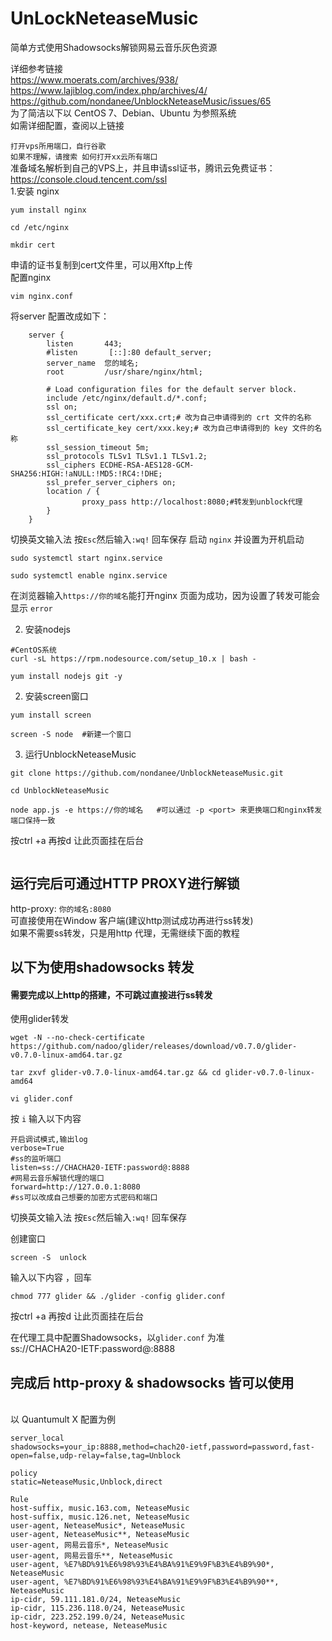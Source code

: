 # UnLockNeteaseMusic

简单方式使用Shadowsocks解锁网易云音乐灰色资源

详细参考链接<br>
https://www.moerats.com/archives/938/<br>
https://www.lajiblog.com/index.php/archives/4/ <br>
https://github.com/nondanee/UnblockNeteaseMusic/issues/65
<br>
为了简洁以下以 CentOS 7、Debian、Ubuntu 为参照系统
<br>如需详细配置，查阅以上链接<br>

`打开vps所用端口，自行谷歌`<br>`如果不理解，请搜索 如何打开xx云所有端口`
<br>准备域名解析到自己的VPS上，并且申请ssl证书，腾讯云免费证书：https://console.cloud.tencent.com/ssl <br>
1.安装 nginx 
```
yum install nginx

cd /etc/nginx

mkdir cert
```
申请的证书复制到cert文件里，可以用Xftp上传<br>
配置nginx
```
vim nginx.conf
```
将server 配置改成如下：
```
    server {
        listen       443;
        #listen       [::]:80 default_server;
        server_name  您的域名;
        root         /usr/share/nginx/html;

        # Load configuration files for the default server block.
        include /etc/nginx/default.d/*.conf;
        ssl on;
        ssl_certificate cert/xxx.crt;# 改为自己申请得到的 crt 文件的名称
        ssl_certificate_key cert/xxx.key;# 改为自己申请得到的 key 文件的名称
        ssl_session_timeout 5m;
        ssl_protocols TLSv1 TLSv1.1 TLSv1.2;
        ssl_ciphers ECDHE-RSA-AES128-GCM-SHA256:HIGH:!aNULL:!MD5:!RC4:!DHE;
        ssl_prefer_server_ciphers on;
        location / {
                proxy_pass http://localhost:8080;#转发到unblock代理
        }
    }

```
切换英文输入法 按` Esc `然后输入`:wq!` 回车保存
启动 `nginx` 并设置为开机启动
```
sudo systemctl start nginx.service

sudo systemctl enable nginx.service
```
在浏览器输入`https://你的域名`能打开nginx 页面为成功，因为设置了转发可能会显示 `error`

2. 安装nodejs
```
#CentOS系统
curl -sL https://rpm.nodesource.com/setup_10.x | bash -

yum install nodejs git -y
```
2. 安装screen窗口
```
yum install screen

screen -S node  #新建一个窗口
```
3. 运行UnblockNeteaseMusic
```
git clone https://github.com/nondanee/UnblockNeteaseMusic.git

cd UnblockNeteaseMusic

node app.js -e https://你的域名   #可以通过 -p <port> 来更换端口和nginx转发端口保持一致
```
按ctrl +a  再按d 让此页面挂在后台

```

```
## 运行完后可通过HTTP PROXY进行解锁
http-proxy: `你的域名:8080`
<br>可直接使用在Window 客户端(建议http测试成功再进行ss转发)
<br>如果不需要ss转发，只是用http 代理，无需继续下面的教程
<br>
## 以下为使用shadowsocks 转发
#### 需要完成以上http的搭建，不可跳过直接进行ss转发

使用glider转发
```
wget -N --no-check-certificate https://github.com/nadoo/glider/releases/download/v0.7.0/glider-v0.7.0-linux-amd64.tar.gz

tar zxvf glider-v0.7.0-linux-amd64.tar.gz && cd glider-v0.7.0-linux-amd64

vi glider.conf
```
按 `i` 输入以下内容
```
开启调试模式,输出log
verbose=True
#ss的监听端口
listen=ss://CHACHA20-IETF:password@:8888
#网易云音乐解锁代理的端口
forward=http://127.0.0.1:8080
#ss可以改成自己想要的加密方式密码和端口
```
切换英文输入法 按` Esc `然后输入`:wq!` 回车保存

创建窗口
```
screen -S  unlock 
```
输入以下内容 ，回车
```
chmod 777 glider && ./glider -config glider.conf
```
按ctrl +a  再按d 让此页面挂在后台

在代理工具中配置Shadowsocks，以`glider.conf` 为准
<br>ss://CHACHA20-IETF:password@:8888
 
## 完成后 http-proxy & shadowsocks 皆可以使用
<br>
以 Quantumult X 配置为例
<br>

```
server_local
shadowsocks=your_ip:8888,method=chach20-ietf,password=password,fast-open=false,udp-relay=false,tag=Unblock

policy
static=NeteaseMusic,Unblock,direct

Rule
host-suffix, music.163.com, NeteaseMusic
host-suffix, music.126.net, NeteaseMusic
user-agent, NeteaseMusic*, NeteaseMusic
user-agent, NeteaseMusic**, NeteaseMusic
user-agent, 网易云音乐*, NeteaseMusic
user-agent, 网易云音乐**, NeteaseMusic
user-agent, %E7%BD%91%E6%98%93%E4%BA%91%E9%9F%B3%E4%B9%90*, NeteaseMusic
user-agent, %E7%BD%91%E6%98%93%E4%BA%91%E9%9F%B3%E4%B9%90**, NeteaseMusic
ip-cidr, 59.111.181.0/24, NeteaseMusic
ip-cidr, 115.236.118.0/24, NeteaseMusic
ip-cidr, 223.252.199.0/24, NeteaseMusic
host-keyword, netease, NeteaseMusic
```
